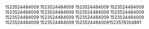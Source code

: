 1523524484009
1523524484009
1523524484009
1523524484009
1523524484009
1523524484009
1523524484009
1523524484009
1523524484009
1523524484009
1523524484009
1523524484009
1523524484009
1523524484009
15235244840091523578354891